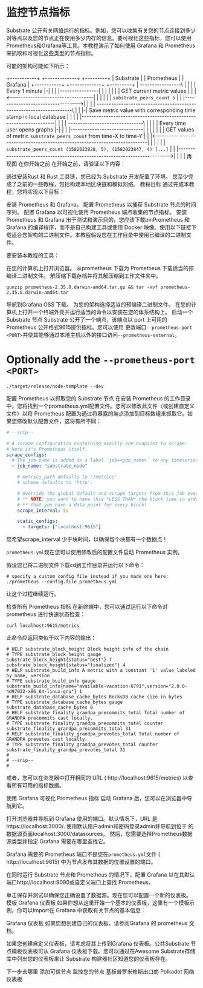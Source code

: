# 监控节点指标
Substrate 公开有关网络运行的指标。例如，您可以收集有关您的节点连接到多少对等点以及您的节点正在使用多少内存的信息。要可视化这些指标，您可以使用Prometheus和Grafana等工具。本教程演示了如何使用 Grafana 和 Prometheus 来抓取和可视化这些类型的节点指标。

可能的架构可能如下所示：

+-----------+                     +-------------+                                                              +---------+
| Substrate |                     | Prometheus  |                                                              | Grafana |
+-----------+                     +-------------+                                                              +---------+
      |               -----------------\ |                                                                          |
      |               | Every 1 minute |-|                                                                          |
      |               |----------------| |                                                                          |
      |                                  |                                                                          |
      |        GET current metric values |                                                                          |
      |<---------------------------------|                                                                          |
      |                                  |                                                                          |
      | `substrate_peers_count 5`        |                                                                          |
      |--------------------------------->|                                                                          |
      |                                  | --------------------------------------------------------------------\    |
      |                                  |-| Save metric value with corresponding time stamp in local database |    |
      |                                  | |-------------------------------------------------------------------|    |
      |                                  |                                         -------------------------------\ |
      |                                  |                                         | Every time user opens graphs |-|
      |                                  |                                         |------------------------------| |
      |                                  |                                                                          |
      |                                  |       GET values of metric `substrate_peers_count` from time-X to time-Y |
      |                                  |<-------------------------------------------------------------------------|
      |                                  |                                                                          |
      |                                  | `substrate_peers_count (1582023828, 5), (1582023847, 4) [...]`           |
      |                                  |------------------------------------------------------------------------->|
      |                                  |                                                                          |
再现图
在你开始之前
在开始之前，请验证以下内容：

通过安装Rust 和 Rust 工具链，您已经为 Substrate 开发配置了环境。
您至少完成了之前的一些教程，包括构建本地区块链和模拟网络。
教程目标
通过完成本教程，您将实现以下目标：

安装 Prometheus 和 Grafana。
配置 Prometheus 以捕获 Substrate 节点的时间序列。
配置 Grafana 以可视化使用 Prometheus 端点收集的节点指标。
安装 Prometheus 和 Grafana
出于测试和演示目的，您应该下载binPrometheus 和 Grafana 的编译程序，而不是自己构建工具或使用 Docker 映像。使用以下链接下载适合您架构的二进制文件。本教程假设您在工作目录中使用已编译的二进制文件。

要安装本教程的工具：

在您的计算机上打开浏览器。
从prometheus 下载为 Prometheus 下载适当的预编译二进制文件。
解压缩下载存档并将其解压缩到工作文件夹中。
```shell
gunzip prometheus-2.35.0.darwin-amd64.tar.gz && tar -xvf prometheus-2.35.0.darwin-amd64.tar
```
导航到Grafana OSS 下载。
为您的架构选择适当的预编译二进制文件。
在您的计算机上打开一个终端外壳并运行适当的命令以安装在您的体系结构上。
启动一个 Substrate 节点
Substrate 公开了一个端点，该端点以 port 上可用的Prometheus 公开格式9615提供指标。您可以使用 更改端口`--prometheus-port <PORT>`并使其能够通过本地主机以外的接口访问`--prometheus-external`。

# Optionally add the `--prometheus-port <PORT>`

```shell
./target/release/node-template --dev
```

配置 Prometheus 以抓取您的 Substrate 节点
在安装 Prometheus 的工作目录中，您将找到一个prometheus.yml配置文件。您可以修改此文件（或创建自定义文件）以将 Prometheus 配置为通过将暴露的端点添加到目标数组来抓取它。如果您修改默认配置文件，这将有所不同：
```yaml
# --snip--

# A scrape configuration containing exactly one endpoint to scrape:
# Here it's Prometheus itself.
scrape_configs:
  # The job name is added as a label `job=<job_name>` to any timeseries scraped from this config.
  - job_name: "substrate_node"

    # metrics_path defaults to '/metrics'
    # scheme defaults to 'http'.

    # Override the global default and scrape targets from this job every 5 seconds.
    # ** NOTE: you want to have this *LESS THAN* the block time in order to ensure
    # ** that you have a data point for every block!
    scrape_interval: 5s

    static_configs:
      - targets: ["localhost:9615"]
```
您希望scrape_interval 少于块时间，以确保每个块都有一个数据点！

`prometheus.yml`现在您可以使用修改后的配置文件启动 Prometheus 实例。

假设您已将二进制文件下载cd到工作目录并运行以下命令：
```shell
# specify a custom config file instead if you made one here:
./prometheus --config.file prometheus.yml
```
让这个过程继续运行。

检查所有 Prometheus 指标
在新终端中，您可以通过运行以下命令对 prometheus 进行快速状态检查：
```shell
curl localhost:9615/metrics
```
此命令应返回类似于以下内容的输出：
```hsell
# HELP substrate_block_height Block height info of the chain
# TYPE substrate_block_height gauge
substrate_block_height{status="best"} 7
substrate_block_height{status="finalized"} 4
# HELP substrate_build_info A metric with a constant '1' value labeled by name, version
# TYPE substrate_build_info gauge
substrate_build_info{name="available-vacation-6791",version="2.0.0-4d97032-x86_64-linux-gnu"} 1
# HELP substrate_database_cache_bytes RocksDB cache size in bytes
# TYPE substrate_database_cache_bytes gauge
substrate_database_cache_bytes 0
# HELP substrate_finality_grandpa_precommits_total Total number of GRANDPA precommits cast locally.
# TYPE substrate_finality_grandpa_precommits_total counter
substrate_finality_grandpa_precommits_total 31
# HELP substrate_finality_grandpa_prevotes_total Total number of GRANDPA prevotes cast locally.
# TYPE substrate_finality_grandpa_prevotes_total counter
substrate_finality_grandpa_prevotes_total 31
#
# --snip--
#
```
或者，您可以在浏览器中打开相同的 URL ( http://localhost:9615/metrics) 以查看所有可用的指标数据。

使用 Grafana 可视化 Prometheus 指标
启动 Grafana 后，您可以在浏览器中导航到它。

打开浏览器并导航到 Grafana 使用的端口。默认情况下，URL 是https://localhost:3000/.
使用默认用户admin和密码登录admin并导航到位于 的数据源页面localhost:3000/datasources。
然后，您需要选择Prometheus数据源类型并指定 Grafana 需要在哪里查找它。

Grafana 需要的 Prometheus 端口不是您在`prometheus.yml`文件 ( http://localhost:9615) 中为节点发布其数据的位置设置的端口。

在同时运行 Substrate 节点和 Prometheus 的情况下，配置 Grafana 以在其默认端口http://localhost:9090或自定义端口上查找 Prometheus。

单击保存并测试以确保您正确设置了数据源。现在您可以配置一个新的仪表板。
模板 Grafana 仪表板
如果你想从这里开始一个基本的仪表板，这里有一个模板示例，你可以Import在 Grafana 中获取有关节点的基本信息：


Grafana 仪表板
如果您想创建自己的仪表板，请参阅Grafana 的 prometheus 文档。

如果您创建自定义仪表板，请考虑将其上传到Grafana 仪表板。公共Substrate 节点模板仪表板可从 Grafana 仪表板下载。您可以通过在Awesome Substrate存储库中列出您的仪表板来让 Substrate 构建器社区知道您的仪表板存在。

下一步去哪里
添加可信节点
监控您的节点
基板普罗米修斯出口商
Polkadot 网络仪表板